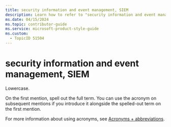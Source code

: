 ```yaml
---
title: security information and event management, SIEM
description: Learn how to refer to "security information and event management, SIEM" in your content.
ms.date: 04/15/2024
ms.topic: contributor-guide
ms.service: microsoft-product-style-guide
ms.custom:
  - TopicID 51504
---
```



# security information and event management, SIEM

Lowercase.

On the first mention, spell out the full term. You can use the acronym on subsequent mentions if you introduce it alongside the spelled-out term on the first mention.

For more information about using acronyms, see [Acronyms + abbreviations](~\acronyms-and-abbreviations.md).

